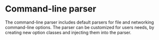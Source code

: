 # Command-line parser

The command-line parser includes default parsers for file and networking command-line options. 
The parser can be customized for users needs, by creating new option classes and injecting them into
the parser.

